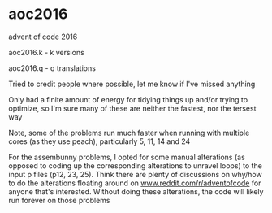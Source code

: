 # aoc2016
advent of code 2016

aoc2016.k - k versions

aoc2016.q - q translations

Tried to credit people where possible, let me know if I've missed anything

Only had a finite amount of energy for tidying things up and/or trying to optimize, so I'm sure many of these are neither the fastest, nor the tersest way

Note, some of the problems run much faster when running with multiple cores (as they use peach), particularly 5, 11, 14 and 24

For the assembunny problems, I opted for some manual alterations (as opposed to coding up the corresponding alterations to unravel loops) to the input p files (p12, 23, 25). Think there are plenty of discussions on why/how to do the alterations floating around on www.reddit.com/r/adventofcode for anyone that's interested. Without doing these alterations, the code will likely run forever on those problems
